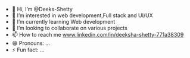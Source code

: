- 👋 Hi, I’m @Deeks-Shetty
- 👀 I’m interested in web development,Full stack and UI/UX 
- 🌱 I’m currently learning Web development 
- 💞️ I’m looking to collaborate on various projects
- 📫 How to reach me www.linkedin.com/in/deeksha-shetty-771a38309
- 😄 Pronouns: ...
- ⚡ Fun fact: ...

<!---
Deeks-Shetty/Deeks-Shetty is a ✨ special ✨ repository because its `README.md` (this file) appears on your GitHub profile.
You can click the Preview link to take a look at your changes.
--->
